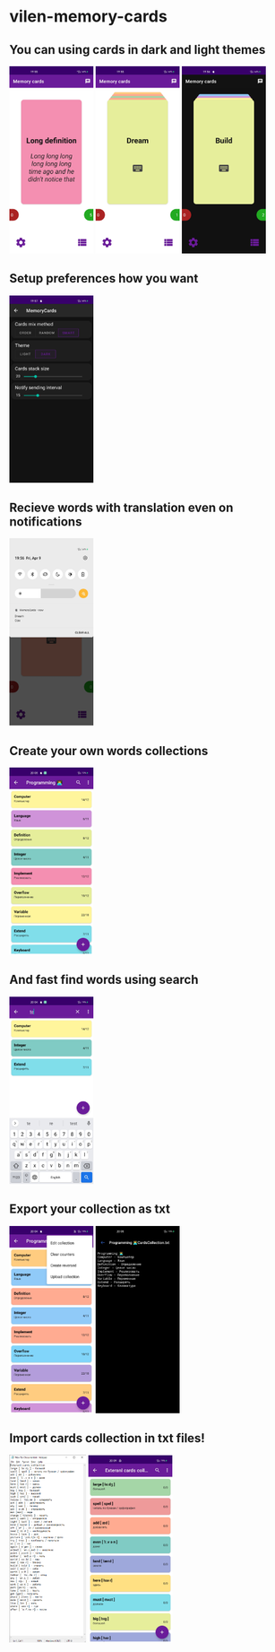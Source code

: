 # vilen-memory-cards


## You can using cards in dark and light themes
<img src=".\images\screen_card.jpg" width="150"/>
<img src=".\images\screen_cards_stack.jpg" width="150"/>
<img src=".\images\screen_dark_theme.jpg" width="150"/>

## Setup preferences how you want
<img src=".\images\screen_settings.jpg" width="150"/>

## Recieve words with translation even on notifications
<img src=".\images\screen_notification.jpg" width="150"/>

## Create your own words collections
<img src=".\images\screen_cards_list.jpg" width="150"/>

## And fast find words using search
<img src=".\images\screen_search.jpg" width="150"/>

## Export your collection as txt
<img src=".\images\screen_options.jpg" width="150"/>
<img src=".\images\screen_extracted_collection.jpg"  width="150"/>

## Import cards collection in txt files!
<img src=".\images\excollcetion.png" width="137"/>
<img src=".\images\screen_imported_collection.jpg"  width="150"/>
